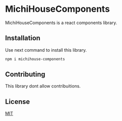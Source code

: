 # MichiHouseComponents

MichiHouseComponents is a react components library.

## Installation

Use next command to install this library.

```bash
npm i michihouse-components

```


## Contributing

This library dont allow contribuitions.

## License

[MIT](https://choosealicense.com/licenses/mit/)